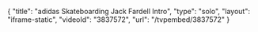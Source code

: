 {
    "title": "adidas Skateboarding Jack Fardell Intro",
    "type": "solo",
    "layout": "iframe-static",
    "videoId": "3837572",
    "url": "\/tvpembed\/3837572"
}